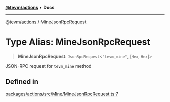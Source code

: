 [**@tevm/actions**](../README.md) • **Docs**

***

[@tevm/actions](../globals.md) / MineJsonRpcRequest

# Type Alias: MineJsonRpcRequest

> **MineJsonRpcRequest**: `JsonRpcRequest`\<`"tevm_mine"`, [`Hex`, `Hex`]\>

JSON-RPC request for `tevm_mine` method

## Defined in

[packages/actions/src/Mine/MineJsonRpcRequest.ts:7](https://github.com/evmts/tevm-monorepo/blob/main/packages/actions/src/Mine/MineJsonRpcRequest.ts#L7)
